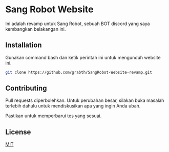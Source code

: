 # Sang Robot Website

Ini adalah revamp untuk Sang Robot, sebuah BOT discord yang saya kembangkan belakangan ini.

## Installation

Gunakan command bash dan ketik perintah ini untuk mengunduh website ini.

```bash
git clone https://github.com/grabth/SangRobot-Website-revamp.git
```

## Contributing
Pull requests diperbolehkan. Untuk perubahan besar, silakan buka masalah terlebih dahulu untuk mendiskusikan apa yang ingin Anda ubah. 

Pastikan untuk memperbarui tes yang sesuai.

## License
[MIT](https://github.com/grabth/SangRobot-Website-revamp/blob/main/LICENSE)